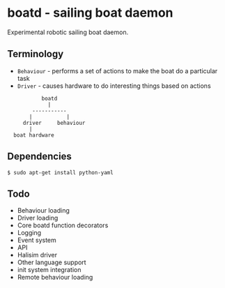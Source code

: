 boatd - sailing boat daemon
===========================

Experimental robotic sailing boat daemon.

Terminology
-----------

  - `Behaviour` - performs a set of actions to make the boat do a particular task
  - `Driver` - causes hardware to do interesting things based on actions

```
           boatd
             |
        -----------
       |           |
     driver     behaviour
       |
  boat hardware
```

Dependencies
------------

    $ sudo apt-get install python-yaml


Todo
----

  - Behaviour loading
  - Driver loading
  - Core boatd function decorators
  - Logging
  - Event system
  - API
  - Halisim driver
  - Other language support
  - init system integration
  - Remote behaviour loading
